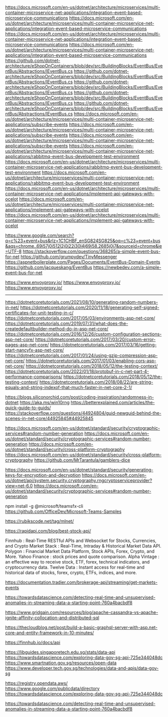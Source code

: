 
https://docs.microsoft.com/en-us/dotnet/architecture/microservices/multi-container-microservice-net-applications/integration-event-based-microservice-communications
https://docs.microsoft.com/en-us/dotnet/architecture/microservices/multi-container-microservice-net-applications/integration-event-based-microservice-communications
https://docs.microsoft.com/en-us/dotnet/architecture/microservices/multi-container-microservice-net-applications/integration-event-based-microservice-communications
https://docs.microsoft.com/en-us/dotnet/architecture/microservices/multi-container-microservice-net-applications/integration-event-based-microservice-communications
https://github.com/dotnet-architecture/eShopOnContainers/blob/dev/src/BuildingBlocks/EventBus/EventBus/Abstractions/IEventBus.cs
https://github.com/dotnet-architecture/eShopOnContainers/blob/dev/src/BuildingBlocks/EventBus/EventBus/Abstractions/IEventBus.cs
https://github.com/dotnet-architecture/eShopOnContainers/blob/dev/src/BuildingBlocks/EventBus/EventBus/Abstractions/IEventBus.cs
https://github.com/dotnet-architecture/eShopOnContainers/blob/dev/src/BuildingBlocks/EventBus/EventBus/Abstractions/IEventBus.cs
https://github.com/dotnet-architecture/eShopOnContainers/blob/dev/src/BuildingBlocks/EventBus/EventBus/Abstractions/IEventBus.cs
https://docs.microsoft.com/en-us/dotnet/architecture/microservices/multi-container-microservice-net-applications/subscribe-events
https://docs.microsoft.com/en-us/dotnet/architecture/microservices/multi-container-microservice-net-applications/subscribe-events
https://docs.microsoft.com/en-us/dotnet/architecture/microservices/multi-container-microservice-net-applications/subscribe-events
https://docs.microsoft.com/en-us/dotnet/architecture/microservices/multi-container-microservice-net-applications/rabbitmq-event-bus-development-test-environment
https://docs.microsoft.com/en-us/dotnet/architecture/microservices/multi-container-microservice-net-applications/rabbitmq-event-bus-development-test-environment
https://docs.microsoft.com/en-us/dotnet/architecture/microservices/multi-container-microservice-net-applications/rabbitmq-event-bus-development-test-environment
https://docs.microsoft.com/en-us/dotnet/architecture/microservices/multi-container-microservice-net-applications/implement-api-gateways-with-ocelot
https://docs.microsoft.com/en-us/dotnet/architecture/microservices/multi-container-microservice-net-applications/implement-api-gateways-with-ocelot
https://docs.microsoft.com/en-us/dotnet/architecture/microservices/multi-container-microservice-net-applications/implement-api-gateways-with-ocelot



https://www.google.com/search?q=c%23+event+bus&rlz=1C1CHBF_enSG824SG825&oq=c%23+event+bus&aqs=chrome..69i57j0i512l2j0i22i30l4j69i58.2685j0j7&sourceid=chrome&ie=UTF-8
https://stackoverflow.com/questions/368265/a-simple-event-bus-for-net
https://github.com/grumpydev/TinyMessenger
https://aspnetboilerplate.com/Pages/Documents/EventBus-Domain-Events
https://github.com/jacqueskang/EventBus
https://newbedev.com/a-simple-event-bus-for-net


https://www.envoyproxy.io/
https://www.envoyproxy.io/
https://www.envoyproxy.io/


-----------

https://dotnetcoretutorials.com/2021/08/10/generating-random-numbers-in-net/
https://dotnetcoretutorials.com/2020/11/18/generating-self-signed-certificates-for-unit-testing-in-c/
https://dotnetcoretutorials.com/2017/05/03/environments-asp-net-core/
https://dotnetcoretutorials.com/2019/07/31/what-does-the-createdefaultbuilder-method-do-in-asp-net-core/
https://dotnetcoretutorials.com/2016/12/26/custom-configuration-sections-asp-net-core/
https://dotnetcoretutorials.com/2017/03/20/custom-error-pages-asp-net-core/
https://dotnetcoretutorials.com/2017/03/16/getting-start-nancyfx-asp-net-core/
https://dotnetcoretutorials.com/2017/01/24/using-gzip-compression-asp-net-core/
https://dotnetcoretutorials.com/2017/01/03/enabling-cors-asp-net-core/
https://dotnetcoretutorials.com/2018/05/12/the-testing-context/
https://dotnetcoretutorials.com/2022/01/18/protobuf-in-c-net-part-4-performance-comparisons/
https://dotnetcoretutorials.com/2018/05/12/the-testing-context/
https://dotnetcoretutorials.com/2018/08/22/are-string-equals-and-string-indexof-that-much-faster-in-net-core-2-1/


https://blogs.siliconorchid.com/post/coding-inspiration/randomness-in-dotnet
https://aka.ms/win10rng
https://betterexplained.com/articles/the-quick-guide-to-guids/
https://stackoverflow.com/questions/44924804/guid-newguid-behind-the-scenes-in-net-core/44925845#44925845

https://docs.microsoft.com/en-us/dotnet/standard/security/cryptographic-services#random-number-generation
https://docs.microsoft.com/en-us/dotnet/standard/security/cryptographic-services#random-number-generation
https://docs.microsoft.com/en-us/dotnet/standard/security/cross-platform-cryptography
https://docs.microsoft.com/en-us/dotnet/standard/security/cross-platform-cryptography
https://github.com/MrTarantula/gamblers-dice


https://docs.microsoft.com/en-us/dotnet/standard/security/generating-keys-for-encryption-and-decryption
https://docs.microsoft.com/en-us/dotnet/api/system.security.cryptography.rngcryptoserviceprovider?view=net-6.0
https://docs.microsoft.com/en-us/dotnet/standard/security/cryptographic-services#random-number-generation


npm install -g @microsoft/teamsfx-cli
https://github.com/OfficeDev/Microsoft-Teams-Samples

https://rubikscode.net/tag/mlnet/


https://rapidapi.com/blog/best-stock-api/

Finnhub         : Real-Time RESTful APIs and Websocket for Stocks, Currencies, and Crypto
Market Stack    : Real-Time, Intraday & Historical Market Data API.
Polygon         : Financial Market Data Platform, Stock APIs, Forex, Crypto, and More.
Yahoo Finance   : stock prices and quote comparison.
Alpha Vintage   : an effective way to receive stock, ETF, forex, technical indicators, and cryptocurrency data.
Twelve Data     : Instant access for real-time and historical data of stocks, forex, crypto, ETFs, indices, and more.

https://documentation.tradier.com/brokerage-api/streaming/get-markets-events

https://towardsdatascience.com/detecting-real-time-and-unsupervised-anomalies-in-streaming-data-a-starting-point-760a4bacbdf8

https://www.gridgain.com/resources/blog/apache-cassandra-vs-apache-ignite-affinity-collocation-and-distributed-sql

https://thecloudblog.net/post/build-a-basic-graphql-server-with-asp.net-core-and-entity-framework-in-10-minutes/


https://finnhub.io/docs/api

https://libguides.singaporetech.edu.sg/stats/data-api
https://towardsdatascience.com/exploring-data-gov-sg-api-725e344048dc
https://www.smartnation.gov.sg/resources/open-data
https://www.developer.tech.gov.sg/technologies/data-and-apis/data-gov-sg

https://registry.opendata.aws/
https://www.google.com/publicdata/directory
https://towardsdatascience.com/exploring-data-gov-sg-api-725e344048dc

https://towardsdatascience.com/detecting-real-time-and-unsupervised-anomalies-in-streaming-data-a-starting-point-760a4bacbdf8
